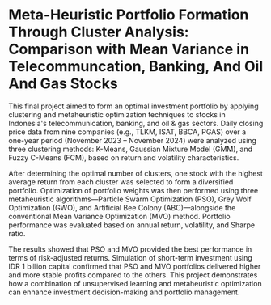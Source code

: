 # Meta-Heuristic Portfolio Formation Through Cluster Analysis: Comparison with Mean Variance in Telecommuncation, Banking, And Oil And Gas Stocks
This final project aimed to form an optimal investment portfolio by applying clustering and metaheuristic optimization techniques to stocks in Indonesia's telecommunication, banking, and oil & gas sectors. Daily closing price data from nine companies (e.g., TLKM, ISAT, BBCA, PGAS) over a one-year period (November 2023 – November 2024) were analyzed using three clustering methods: K-Means, Gaussian Mixture Model (GMM), and Fuzzy C-Means (FCM), based on return and volatility characteristics.

After determining the optimal number of clusters, one stock with the highest average return from each cluster was selected to form a diversified portfolio. Optimization of portfolio weights was then performed using three metaheuristic algorithms—Particle Swarm Optimization (PSO), Grey Wolf Optimization (GWO), and Artificial Bee Colony (ABC)—alongside the conventional Mean Variance Optimization (MVO) method. Portfolio performance was evaluated based on annual return, volatility, and Sharpe ratio.

The results showed that PSO and MVO provided the best performance in terms of risk-adjusted returns. Simulation of short-term investment using IDR 1 billion capital confirmed that PSO and MVO portfolios delivered higher and more stable profits compared to the others. This project demonstrates how a combination of unsupervised learning and metaheuristic optimization can enhance investment decision-making and portfolio management.
